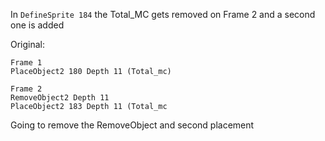 In `DefineSprite 184` the Total_MC gets removed on Frame 2 and a second one is added

Original:
```
Frame 1
PlaceObject2 180 Depth 11 (Total_mc)

Frame 2
RemoveObject2 Depth 11
PlaceObject2 183 Depth 11 (Total_mc
```

Going to remove the RemoveObject and second placement